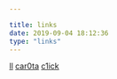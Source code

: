 ```yaml
---

title: links
date: 2019-09-04 18:12:36
type: "links"
---
```


[ll](http://llfam.cn)
[car0ta](http://hybk2.cn)
[c1ick](http://blog.c1ick.xyz)
